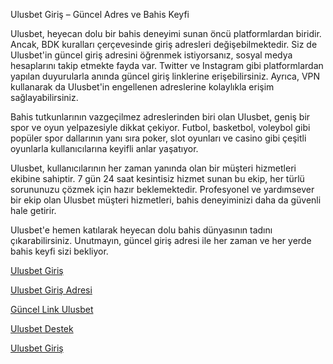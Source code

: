 Ulusbet Giriş – Güncel Adres ve Bahis Keyfi

Ulusbet, heyecan dolu bir bahis deneyimi sunan öncü platformlardan biridir. Ancak, BDK kuralları çerçevesinde giriş adresleri değişebilmektedir. Siz de Ulusbet'in güncel giriş adresini öğrenmek istiyorsanız, sosyal medya hesaplarını takip etmekte fayda var. Twitter ve Instagram gibi platformlardan yapılan duyurularla anında güncel giriş linklerine erişebilirsiniz. Ayrıca, VPN kullanarak da Ulusbet'in engellenen adreslerine kolaylıkla erişim sağlayabilirsiniz.

Bahis tutkunlarının vazgeçilmez adreslerinden biri olan Ulusbet, geniş bir spor ve oyun yelpazesiyle dikkat çekiyor. Futbol, basketbol, voleybol gibi popüler spor dallarının yanı sıra poker, slot oyunları ve casino gibi çeşitli oyunlarla kullanıcılarına keyifli anlar yaşatıyor.

Ulusbet, kullanıcılarının her zaman yanında olan bir müşteri hizmetleri ekibine sahiptir. 7 gün 24 saat kesintisiz hizmet sunan bu ekip, her türlü sorununuzu çözmek için hazır beklemektedir. Profesyonel ve yardımsever bir ekip olan Ulusbet müşteri hizmetleri, bahis deneyiminizi daha da güvenli hale getirir.

Ulusbet'e hemen katılarak heyecan dolu bahis dünyasının tadını çıkarabilirsiniz. Unutmayın, güncel giriş adresi ile her zaman ve her yerde bahis keyfi sizi bekliyor.

[Ulusbet Giriş](https://www.aktifgirisulusbet.com/)

[Ulusbet Giriş Adresi](https://www.ulusbet-giris.com/)

[Güncel Link Ulusbet](https://www.guncellinkulusbet.com/)

[Ulusbet Destek](https://www.ulusbetdestek.com/)

[Ulusbet Giriş](https://www.ulusbetgiris.com/)
